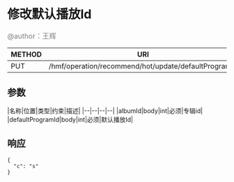
# 修改默认播放Id
<font color="gray" size="3">@author：王辉</font>

|METHOD|URI|
|--|--|
|PUT|/hmf/operation/recommend/hot/update/defaultProgramId|

## 参数

|名称|位置|类型|约束|描述|
|--|--|--|--|
|albumId|body|int|必须|专辑id|
|defaultProgramId|body|int|必须|默认播放Id|

## 响应
```
{
  "c": "s"
}
```
